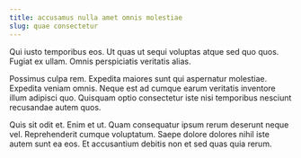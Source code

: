 ```yaml
---
title: accusamus nulla amet omnis molestiae
slug: quae consectetur
---
```


Qui iusto temporibus eos. Ut quas ut sequi voluptas atque sed quo quos. Fugiat ex ullam. Omnis perspiciatis veritatis alias.

Possimus culpa rem. Expedita maiores sunt qui aspernatur molestiae. Expedita veniam omnis. Neque est ad cumque earum veritatis inventore illum adipisci quo. Quisquam optio consectetur iste nisi temporibus nesciunt recusandae autem quos.

Quis sit odit et. Enim et ut. Quam consequatur ipsum rerum deserunt neque vel. Reprehenderit cumque voluptatum. Saepe dolore dolores nihil iste autem sunt ea eos. Et accusantium debitis non et sed quas quia rerum.
